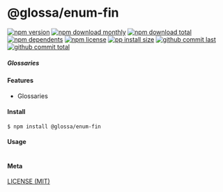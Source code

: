 # @glossa/enum-fin

[![npm version][badge-npm-version]][url-npm]
[![npm download monthly][badge-npm-download-monthly]][url-npm]
[![npm download total][badge-npm-download-total]][url-npm]
[![npm dependents][badge-npm-dependents]][url-github]
[![npm license][badge-npm-license]][url-npm]
[![pp install size][badge-pp-install-size]][url-pp]
[![github commit last][badge-github-last-commit]][url-github]
[![github commit total][badge-github-commit-count]][url-github]

[//]: <> (Shields)
[badge-npm-version]: https://flat.badgen.net/npm/v/@glossa/enum-fin
[badge-npm-download-monthly]: https://flat.badgen.net/npm/dm/@glossa/enum-fin
[badge-npm-download-total]:https://flat.badgen.net/npm/dt/@glossa/enum-fin
[badge-npm-dependents]: https://flat.badgen.net/npm/dependents/@glossa/enum-fin
[badge-npm-license]: https://flat.badgen.net/npm/license/@glossa/enum-fin
[badge-pp-install-size]: https://flat.badgen.net/packagephobia/install/@glossa/enum-fin
[badge-github-last-commit]: https://flat.badgen.net/github/last-commit/hoyeungw/glossa
[badge-github-commit-count]: https://flat.badgen.net/github/commits/hoyeungw/glossa

[//]: <> (Link)
[url-npm]: https://npmjs.org/package/@glossa/enum-fin
[url-pp]: https://packagephobia.now.sh/result?p=@glossa/enum-fin
[url-github]: https://github.com/hoyeungw/glossa

##### Glossaries

#### Features
- Glossaries

#### Install
```console
$ npm install @glossa/enum-fin
```

#### Usage
```js
```

#### Meta
[LICENSE (MIT)](LICENSE)
